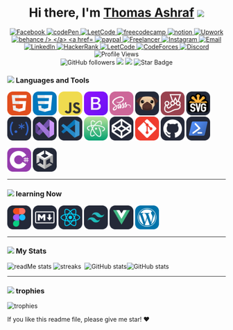 <h1 align="center">Hi there, I'm <a href="https://www.blackcater.win/" target="_blank">Thomas Ashraf</a> <img src="https://cultofthepartyparrot.com/parrots/hd/laptop_parrot.gif" height="40"/></h1>
<div align="center">
  <a href="">
    <img src="https://img.shields.io/badge/Facebook-1877f2?logo=facebook&logoColor=white&style=for-the-badge" alt="Facebook" />
  </a>
   <a href="">
    <img src="https://img.shields.io/badge/Codepen-000000?style=for-the-badge&logo=codepen&logoColor=white" alt="codePen" />
  </a>
  <a href="">
    <img src="https://img.shields.io/badge/LeetCode-000000?style=for-the-badge&logo=LeetCode&logoColor=#d16c06" alt="LeetCode" />
  </a>
   <a href="">
    <img src="https://img.shields.io/badge/Freecodecamp-%23123.svg?&style=for-the-badge&logo=freecodecamp&logoColor=green" alt="freecodecamp" />
  </a>
    <a href="">
    <img src="https://img.shields.io/badge/Notion-%23000000.svg?style=for-the-badge&logo=notion&logoColor=white" alt="notion" />
  </a>
  <a href="">
    <img src="https://img.shields.io/badge/UpWork-6FDA44?style=for-the-badge&logo=Upwork&logoColor=white" alt="Upwork" />
  </a>
   <a href="">
    <img src="https://img.shields.io/badge/Behance-1769ff?style=for-the-badge&logo=behance&logoColor=white" alt="behance />
  </a>
 <a href="">
    <img src="https://img.shields.io/badge/PayPal-00457C?style=for-the-badge&logo=paypal&logoColor=white" alt="paypal"/>
  </a>
   <a href="">
    <img src="https://img.shields.io/badge/Freelancer-29B2FE?style=for-the-badge&logo=Freelancer&logoColor=white" alt="Freelancer"/>
  </a>
  <a href="">
    <img src="https://img.shields.io/badge/Instagram-%23E4405F.svg?style=for-the-badge&logo=Instagram&logoColor=white" alt="Instagram"/>
  </a>
  <a href="">
    <img src="https://img.shields.io/badge/Gmail-b23121?logo=gmail&logoColor=white&style=for-the-badge" alt="Email"/>
  </a>
  <a href="">
    <img src="https://img.shields.io/badge/LinkedIn-0a66c2?logo=linkedin&logoColor=white&style=for-the-badge" alt="LinkedIn"/>
  </a>
  <a href="">
    <img src="https://img.shields.io/badge/Hackerrank-2ec866?logo=hackerrank&logoColor=white&style=for-the-badge" alt="HackerRank"/>
  </a>
  <a href="">
    <img src="https://img.shields.io/badge/Leetcode-f09a1a?logo=leetcode&logoColor=white&style=for-the-badge" alt="LeetCode"/>
  </a>
  <a href="">
    <img src="https://img.shields.io/badge/Codeforces-b51c24?logo=codeforces&logoColor=white&style=for-the-badge" alt="CodeForces"/>
  </a>
  <a href="">
    <img src="https://img.shields.io/badge/Discord-%235865F2.svg?style=for-the-badge&logo=discord&logoColor=white" alt="Discord"/>
  </a>
</div>

<div align="center">
  <img src="https://komarev.com/ghpvc/?username=thomas-x-69&color=673ab7&style=for-the-badge" alt="Profile Views" />

</div>
<div align="center"><img alt="GitHub followers" src="https://img.shields.io/github/followers/thomas-x-69?color=green&logo=github"> <img src="https://img.shields.io/github/stars/thomas-x-69/waka-readme-stats"/>  <img src="https://img.shields.io/github/forks/thomas-x-69/waka-readme-stats"/>  <img src="https://img.shields.io/static/v1?label=%F0%9F%8C%9F&message=If%20You%20loved&style=style=flat&color=BC4E99" alt="Star Badge"/> </div>

<h3><img src="https://media2.giphy.com/media/QssGEmpkyEOhBCb7e1/giphy.gif?cid=ecf05e47a0n3gi1bfqntqmob8g9aid1oyj2wr3ds3mg700bl&rid=giphy.gif" width="30"> Languages and Tools</h3>
<div>
<img src="https://github.com/tandpfun/skill-icons/blob/main/icons/HTML.svg" width="55">  <img src="https://github.com/tandpfun/skill-icons/blob/main/icons/CSS.svg" width="55">  <img src="https://github.com/tandpfun/skill-icons/blob/main/icons/JavaScript.svg" width="55">  <img src="https://github.com/tandpfun/skill-icons/blob/main/icons/Bootstrap.svg" width="55">  <img src="https://github.com/tandpfun/skill-icons/blob/main/icons/Sass.svg" width="55">  <img src="https://github.com/tandpfun/skill-icons/blob/main/icons/Pug-Dark.svg" width="55">  <img src="https://github.com/tandpfun/skill-icons/blob/main/icons/Jest.svg" width="55">  <img src="https://github.com/tandpfun/skill-icons/blob/main/icons/SVG-Dark.svg" width="55">  <img src="https://github.com/tandpfun/skill-icons/blob/main/icons/Regex-Dark.svg" width="55"> <img src="https://github.com/tandpfun/skill-icons/blob/main/icons/VisualStudio-Dark.svg" width="55">  <img src="https://github.com/tandpfun/skill-icons/blob/main/icons/VSCode-Dark.svg" width="55">  <img src="https://raw.githubusercontent.com/tandpfun/skill-icons/main/icons/Atom.svg" width="55">  <img src="https://github.com/tandpfun/skill-icons/blob/main/icons/CodePen-Dark.svg" width="55">  <img src="https://github.com/tandpfun/skill-icons/blob/main/icons/Git.svg" width="55">
<img src="https://github.com/tandpfun/skill-icons/blob/main/icons/Github-Dark.svg" width="55">  <img src="https://github.com/tandpfun/skill-icons/blob/main/icons/Powershell-Dark.svg" width="55"></div>

<img src="https://github.com/tandpfun/skill-icons/blob/main/icons/CS.svg" width="55"> <img src="https://github.com/tandpfun/skill-icons/blob/main/icons/Unity-Dark.svg" width="55">

----
<h3><img src="https://media.giphy.com/media/mF5eigrMBLWzN7PXpT/giphy.gif" width="30"> learning Now</h3>
<div>
<img src="https://github.com/tandpfun/skill-icons/blob/main/icons/Figma-Dark.svg" width="55"> <img src="https://github.com/tandpfun/skill-icons/blob/main/icons/Markdown-Dark.svg" width="55">   <img src="https://github.com/tandpfun/skill-icons/blob/main/icons/React-Dark.svg" width="55">     <img src="https://github.com/tandpfun/skill-icons/blob/main/icons/TailwindCSS-Dark.svg" width="55">  <img src="https://github.com/tandpfun/skill-icons/blob/main/icons/VueJS-Dark.svg" width="55">   <img src="https://github.com/tandpfun/skill-icons/blob/main/icons/Wordpress.svg" width="55"> 
 </div>
 
----

<h3>
  <img src="https://i.pinimg.com/originals/65/c4/f4/65c4f452571be1261e9c623f7da488ac.gif" width="30"> 
  My Stats
</h3>

<img src="https://github-readme-stats.vercel.app/api?username=thomas-x-69&show_icons=true&bg_color=282a36&text_color=b69cd1&hide_border=true&title_color=25b2ff" alt="readMe stats" />&nbsp;<img src="https://streak-stats.demolab.com?user=thomas-x-69&theme=dracula&hide_border=true" alt="streaks"/>
&nbsp;<img alt="GitHub stats" src="http://github-profile-summary-cards.vercel.app/api/cards/stats?username=thomas-x-69&theme=dracula" width="329"><img alt="GitHub stats" src="http://github-profile-summary-cards.vercel.app/api/cards/profile-details?username=thomas-x-69&theme=dracula" width="678">

----

<h3>
  <img src="https://media.giphy.com/media/o9KykZbrhepqKjqXxe/giphy.gif" width="30"> 
  trophies
</h3>
<img src="https://github-profile-trophy.vercel.app/?username=thomas-x-69&theme=dracula&column=7&margin-w=5&no-frame=true"  width="1000" alt="trophies"/>


If you like this readme file, please give me star! ❤️
